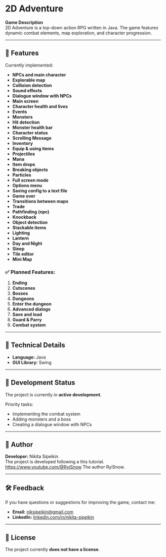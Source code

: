 # 2D Adventure

**Game Description**  
2D Adventure is a top-down action RPG written in Java. The game features dynamic combat elements, map exploration, and character progression.

---

## 🌟 Features
Currently implemented:
- **NPCs and main character**
- **Explorable map**
- **Collision detection**
- **Sound effects**
- **Dialogue window with NPCs**
- **Main screen**
- **Character health and lives**
- **Events**
- **Monsters**
- **Hit detection**
- **Monster health bar**
- **Character status**
- **Scrolling Message**
- **Inventory**
- **Equip & using items**
- **Projectiles**
- **Mana**
- **Item drops**
- **Breaking objects**
- **Particles**
- **Full screen mode**
- **Options menu**
- **Saving config to a text file**
- **Game over**
- **Transitions between maps**
- **Trade**
- **Pathfinding (npc)**
- **Knockback**
- **Object detection**
- **Stackable items**
- **Lighting**
- **Lantern**
- **Day and Night**
- **Sleep**
- **Tile editor**
- **Mini Map**

### ✅ Planned Features:
1. **Ending**
2. **Cutscenes**
3. **Bosses**
4. **Dungeons**
5. **Enter the dungeon**
6. **Advanced dialogs**
7. **Save and load**
8. **Guard & Parry**
9. **Combat system**

---

## 🔧 Technical Details
- **Language:** Java
- **GUI Library:** Swing

---

## 📅 Development Status
The project is currently in **active development**.

Priority tasks:
- Implementing the combat system
- Adding monsters and a boss
- Creating a dialogue window with NPCs

---

## 👤 Author
**Developer:** Nikita Sipeikin  
The project is developed following a this tutorial. https://www.youtube.com/@RyiSnow
The author RyiSnow.

---

## 🛠️ Feedback
If you have questions or suggestions for improving the game, contact me:
- **Email:** [niksipeikin@gmail.com](mailto:niksipeikin@gmail.com)
- **LinkedIn:** [linkedin.com/in/nikita-sipeikin](https://linkedin.com/in/nikita-sipeikin)

---

## 📃 License
The project currently **does not have a license**.
